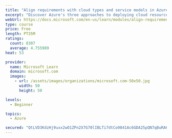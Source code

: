 ```yaml
---
title: "Align requirements with cloud types and service models in Azure"
excerpt: "Discover Azure's three approaches to deploying cloud resources -- public, private, and hybrid -- and learn the difference each makes in your Azure services."
webUrl: https://docs.microsoft.com/en-us/learn/modules/align-requirements-in-azure/
type: course
price: Free
length: PT35M
ratings:
  count: 8307
  average: 4.755989
heat: 53

provider:
  name: Microsoft Learn
  domain: microsoft.com
  images:
    - url: /assets/images/organizations/microsoft.com-50x50.jpg
      width: 50
      height: 50

levels:
  - Beginner

topics:
  - Azure

secured: "QtLVD3KdzHj9uxx2wO1ZPn2X7G70lIBLTi7dtCo9841Ac6GDA25pQN7qBuRA6q05UxGUJ+ry0qo3Jkij1aM/oSAKe5y+K1zDnJEIalmE8j8bWAvXqyEUF1KVgk7nII1lJQqd8ZeqsqzTEe/x2A5Du+Z2lTpNq24l3/audhbzEQBEAHHFpwGDc9Bh7mtKbLDWIBzxyrvEt6anZEWAGguBn2cZIQulBkOiEtE6x8hIif3qgJVPNh/K3kXWFDPTSWVbr+rJq+JEb21eh73YzFcKGTpEt9kAt9ltb8VGo8IVZVJpDPc8vY8WQgkHKXywxNg4lwfqAJ9EpPta8DbTNVe1AkSuNg15YHD0XC/4ltB5btkHUKUtaOr+TRAhzzUxyLnNmgRXkzjnQTRov1QbSv9WRgdFB0r4zByVRfKvkOuHlEQ=;DvGN5cnP521GAUzoDIU+TQ=="
---
```


